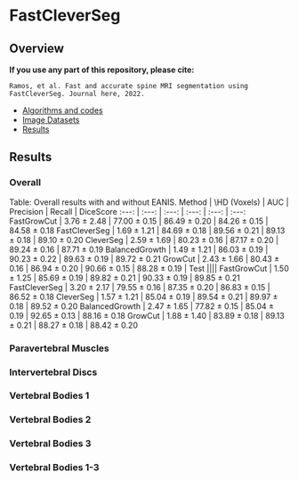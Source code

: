 # FastCleverSeg
## Overview
**If you use any part of this repository, please cite:**

```
Ramos, et al. Fast and accurate spine MRI segmentation using FastCleverSeg. Journal here, 2022.
```


- [Algorithms and codes](Codes/OldMatlab)
- [Image Datasets](ImageDatasets)
- [Results](Results)


## Results


### Overall

 Table: Overall results with and without EANIS.
 Method          | \HD (Voxels) | AUC | Precision | Recall | DiceScore 
   :---:         | :---: | :---: | :---: | :---: | :---: 
FastGrowCut      | 3.76 $\pm$ 2.48  |   77.00 $\pm$ 0.15   |  86.49 $\pm$ 0.20   |  84.26 $\pm$ 0.15   |  84.58 $\pm$  0.18
FastCleverSeg    | 1.69 $\pm$ 1.21  |   84.69 $\pm$ 0.18   |  89.56 $\pm$ 0.21   |  89.13 $\pm$ 0.18   |  89.10 $\pm$  0.20
CleverSeg        | 2.59 $\pm$ 1.69  |   80.23 $\pm$ 0.16   |  87.17 $\pm$ 0.20   |  89.24 $\pm$ 0.16   |  87.71 $\pm$ 0.19
BalancedGrowth   | 1.49 $\pm$ 1.21  |   86.03 $\pm$ 0.19   |  90.23 $\pm$ 0.22   |  89.63 $\pm$ 0.19   |  89.72 $\pm$  0.21
GrowCut          | 2.43 $\pm$ 1.66  |   80.43 $\pm$ 0.16   |  86.94 $\pm$ 0.20   |  90.66 $\pm$ 0.15   |  88.28 $\pm$  0.19
                 | Test                                                                                ||||
FastGrowCut      | 1.50 $\pm$ 1.25  |   85.69 $\pm$ 0.19   |  89.82 $\pm$ 0.21   |  90.33 $\pm$ 0.19   |  89.85 $\pm$  0.21
FastCleverSeg    | 3.20 $\pm$ 2.17  |   79.55 $\pm$ 0.16   |  87.35 $\pm$ 0.20   |  86.83 $\pm$ 0.15   |  86.52 $\pm$ 0.18
CleverSeg        | 1.57 $\pm$ 1.21  |   85.04 $\pm$ 0.19   |  89.54 $\pm$ 0.21   |  89.97 $\pm$ 0.18   |  89.52 $\pm$ 0.20
BalancedGrowth   | 2.47 $\pm$ 1.65  |   77.82 $\pm$ 0.15   |  85.04 $\pm$ 0.19   |  92.65 $\pm$ 0.13   |  88.16 $\pm$ 0.18
GrowCut          | 1.88 $\pm$ 1.40  |   83.89 $\pm$ 0.18   |  89.13 $\pm$ 0.21   |  88.27 $\pm$ 0.18   |  88.42 $\pm$  0.20


### Paravertebral Muscles

### Intervertebral Discs

### Vertebral Bodies 1

### Vertebral Bodies 2

### Vertebral Bodies 3

### Vertebral Bodies 1-3



